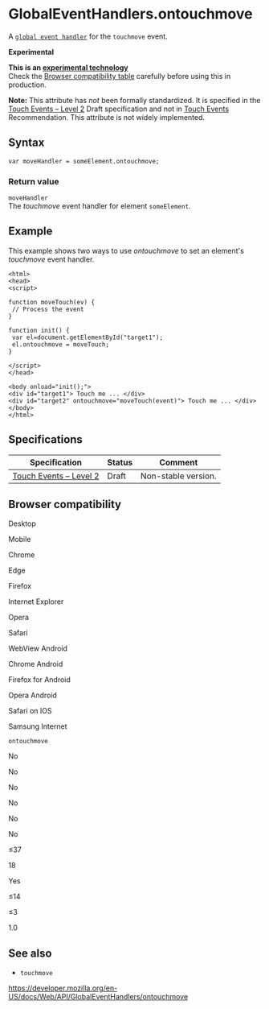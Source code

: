 GlobalEventHandlers.ontouchmove
===============================

A [`global event handler`](../globaleventhandlers) for the `touchmove` event.

**Experimental**

**This is an [experimental technology](https://developer.mozilla.org/en-US/docs/MDN/Guidelines/Conventions_definitions#experimental)**  
Check the [Browser compatibility table](#browser_compatibility) carefully before using this in production.

**Note:** This attribute has *not* been formally standardized. It is specified in the [Touch Events – Level 2](https://w3c.github.io/touch-events/) <span class="spec-draft">Draft</span> specification and not in [Touch Events](https://www.w3.org/TR/touch-events/) <span class="spec-rec">Recommendation</span>. This attribute is not widely implemented.

Syntax
------

    var moveHandler = someElement.ontouchmove;

### Return value

`moveHandler`  
The *touchmove* event handler for element `someElement`.

Example
-------

This example shows two ways to use *ontouchmove* to set an element's *touchmove* event handler.

    <html>
    <head>
    <script>

    function moveTouch(ev) {
     // Process the event
    }

    function init() {
     var el=document.getElementById("target1");
     el.ontouchmove = moveTouch;
    }

    </script>
    </head>

    <body onload="init();">
    <div id="target1"> Touch me ... </div>
    <div id="target2" ontouchmove="moveTouch(event)"> Touch me ... </div>
    </body>
    </html>

Specifications
--------------

<table><thead><tr class="header"><th>Specification</th><th>Status</th><th>Comment</th></tr></thead><tbody><tr class="odd"><td><a href="https://w3c.github.io/touch-events/#dom-globaleventhandlers-ontouchmove">Touch Events – Level 2</a></td><td><span class="spec-draft">Draft</span></td><td>Non-stable version.</td></tr></tbody></table>

Browser compatibility
---------------------

Desktop

Mobile

Chrome

Edge

Firefox

Internet Explorer

Opera

Safari

WebView Android

Chrome Android

Firefox for Android

Opera Android

Safari on IOS

Samsung Internet

`ontouchmove`

No

No

No

No

No

No

≤37

18

Yes

≤14

≤3

1.0

See also
--------

-   `touchmove`

<a href="https://developer.mozilla.org/en-US/docs/Web/API/GlobalEventHandlers/ontouchmove" class="_attribution-link">https://developer.mozilla.org/en-US/docs/Web/API/GlobalEventHandlers/ontouchmove</a>
